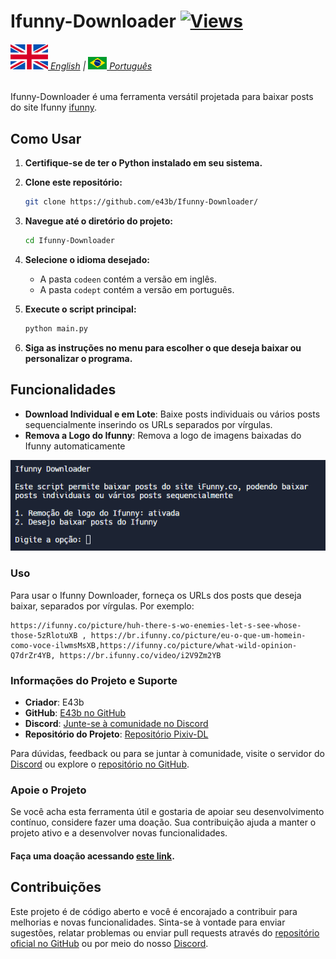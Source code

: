 # Ifunny-Downloader [![Views](https://hits.sh/github.com/e43bifunnybr/hits.svg)](https://github.com/e43b/Anibunker-Downloader/)

###### [![](img/en.svg) English](README.md) | [![](img/br.png) Português](README-ptbr.md)

Ifunny-Downloader é uma ferramenta versátil projetada para baixar posts do site Ifunny [ifunny](https://ifunny.co/).

## Como Usar

1. **Certifique-se de ter o Python instalado em seu sistema.**
2. **Clone este repositório:**

    ```sh
    git clone https://github.com/e43b/Ifunny-Downloader/
    ```

3. **Navegue até o diretório do projeto:**

    ```sh
    cd Ifunny-Downloader
    ```

4. **Selecione o idioma desejado:**

    - A pasta `codeen` contém a versão em inglês.
    - A pasta `codept` contém a versão em português.

5. **Execute o script principal:**

    ```sh
    python main.py
    ```

6. **Siga as instruções no menu para escolher o que deseja baixar ou personalizar o programa.**

## Funcionalidades

- **Download Individual e em Lote**: Baixe posts individuais ou vários posts sequencialmente inserindo os URLs separados por vírgulas.
- **Remova a Logo do Ifunny**: Remova a logo de imagens baixadas do Ifunny automaticamente

![Home](img/home.png)

### Uso

Para usar o Ifunny Downloader, forneça os URLs dos posts que deseja baixar, separados por vírgulas. Por exemplo:

```
https://ifunny.co/picture/huh-there-s-wo-enemies-let-s-see-whose-those-5zRlotuXB , https://br.ifunny.co/picture/eu-o-que-um-homein-como-voce-ilwmsMsXB,https://ifunny.co/picture/what-wild-opinion-Q7drZr4YB, https://br.ifunny.co/video/i2V9Zm2YB
```

### Informações do Projeto e Suporte

- **Criador**: E43b
- **GitHub**: [E43b no GitHub](https://github.com/e43b)
- **Discord**: [Junte-se à comunidade no Discord](https://discord.gg/Q6nQ3vsWTF)
- **Repositório do Projeto**: [Repositório Pixiv-DL](https://github.com/e43b/Ifunny-Downloader)

Para dúvidas, feedback ou para se juntar à comunidade, visite o servidor do [Discord](https://discord.gg/Q6nQ3vsWTF) ou explore o [repositório no GitHub](Ifunny-Downloader).

### Apoie o Projeto

Se você acha esta ferramenta útil e gostaria de apoiar seu desenvolvimento contínuo, considere fazer uma doação. Sua contribuição ajuda a manter o projeto ativo e a desenvolver novas funcionalidades.

#### Faça uma doação acessando [este link](https://oxapay.com/donate/40874860).

## Contribuições

Este projeto é de código aberto e você é encorajado a contribuir para melhorias e novas funcionalidades. Sinta-se à vontade para enviar sugestões, relatar problemas ou enviar pull requests através do [repositório oficial no GitHub](https://github.com/e43b/Ifunny-Downloader/) ou por meio do nosso [Discord](https://discord.gg/Q6nQ3vsWTF).
